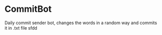 # CommitBot
Daily commit sender bot, changes the words in a random way and commits it in .txt file
sfdd
